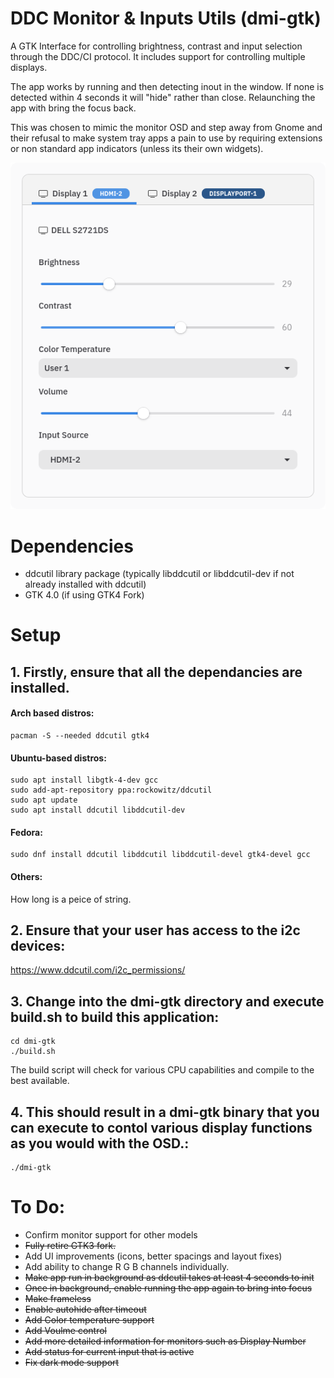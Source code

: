 # DDC Monitor & Inputs Utils (dmi-gtk)
A GTK Interface for controlling brightness, contrast and input selection through the DDC/CI protocol. It includes support for controlling multiple displays.

The app works by running and then detecting inout in the window. If none is detected within 4 seconds it will "hide" rather than close.
Relaunching the app with bring the focus back. 

This was chosen to mimic the monitor OSD and step away from Gnome and their refusal to make system tray apps a pain to use by requiring extensions or non standard app indicators (unless its their own widgets).


![dmi-gtk screenshot](https://raw.githubusercontent.com/initiateit/dmi-gtk/master/dmi-gtk4-screenshot.png)


# Dependencies
- ddcutil library package (typically libddcutil or libddcutil-dev if not already installed with ddcutil)
- GTK 4.0 (if using GTK4 Fork)

# Setup

## 1. Firstly, ensure that all the dependancies are installed.

#### Arch based distros:
```
pacman -S --needed ddcutil gtk4
```

#### Ubuntu-based distros:
```
sudo apt install libgtk-4-dev gcc
sudo add-apt-repository ppa:rockowitz/ddcutil
sudo apt update
sudo apt install ddcutil libddcutil-dev
```
#### Fedora:
```
sudo dnf install ddcutil libddcutil libddcutil-devel gtk4-devel gcc
```

#### Others:
How long is a peice of string.

## 2. Ensure that your user has access to the i2c devices:
https://www.ddcutil.com/i2c_permissions/

## 3. Change into the dmi-gtk directory and execute build.sh to build this application:
```
cd dmi-gtk
./build.sh
```
The build script will check for various CPU capabilities and compile to the best available.

## 4. This should result in a dmi-gtk binary that you can execute to contol various display functions as you would with the OSD.:
```
./dmi-gtk
```

# To Do:
- Confirm monitor support for other models
- ~~Fully retire GTK3 fork.~~
- Add UI improvements (icons, better spacings and layout fixes)
- Add ability to change R G B channels individually.
- ~~Make app run in background as ddcutil takes at least 4 seconds to init~~
- ~~Once in background, enable running the app again to bring into focus~~
- ~~Make frameless~~
- ~~Enable autohide after timeout~~
- ~~Add Color temperature support~~
- ~~Add Voulme control~~
- ~~Add more detailed information for monitors such as Display Number~~
- ~~Add status for current input that is active~~
- ~~Fix dark mode support~~

